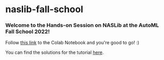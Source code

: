 # naslib-fall-school

### Welcome to the Hands-on Session on NASLib at the AutoML Fall School 2022!

Follow [this link](https://colab.research.google.com/drive/1uEm5nw0wmAIWP97YzPloTKZA5DJXActL?usp=sharing) to the Colab Notebook and you're good to go! :)

You can find the solutions for the tutorial [here](https://drive.google.com/file/d/1u-_1IsvveqA68UvjQyCPwpDE3Pc9uxmh/view?usp=sharing).
